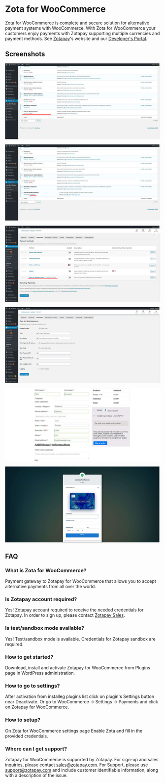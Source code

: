# Zota for WooCommerce

Zota for WooCommerce is complete and secure solution for alternative payment systems with WooCommerce. With Zota for WooCommerce your customers enjoy payments with Zotapay supporting multiple currencies and payment methods. See [Zotapay](https://zotapay.com)'s website and our [Developer's Portal](https://developers.zotapay.com/).

## Screenshots

![Plugins Page](docs/images/zota-woocommerce-screenshot-1.jpg?raw=true "Plugins Page")

![Plugins Page Settings Button](docs/images/zota-woocommerce-screenshot-2.jpg?raw=true "Plugins Page Settings Button")

![WooCommerce Settings Payments](docs/images/zota-woocommerce-screenshot-3.jpg?raw=true "WooCommerce Settings Payments")

![Zota for WooCommerce Settings](docs/images/zota-woocommerce-screenshot-4.jpg?raw=true "Zota for WooCommerce Settings")

![WooCommerce Checkout Page](docs/images/zota-woocommerce-screenshot-5.jpg?raw=true "WooCommerce Checkout Page")

![Zotapay Secure Payment](docs/images/zota-woocommerce-screenshot-6.jpg?raw=true "Zotapay Secure Payment")


## FAQ

### What is Zota for WooCommerce?
Payment gateway to Zotapay for WooCommerce that allows you to accept alternative payments from all over the world.

### Is Zotapay account required?
Yes! Zotapay account required to receive the needed credentials for Zotapay. In order to sign up, please contact [Zotapay Sales](https://zotapay.com/contact/).

### Is test/sandbox mode available?
Yes! Test/sandbox mode is available. Credentials for Zotapay sandbox are required.

### How to get started?
Download, install and activate Zotapay for WooCommerce from Plugins page in WordPress administration.

### How to go to settings?
After activation from installeg plugins list click on plugin's Settings button near Deactivate. Or go to WooCommerce -> Settings -> Payments and click on Zotapay for WooCommerce.

### How to setup?
On Zota for WooCommerce settings page Enable Zota and fill in the provided credentials.

### Where can I get support?
Zotapay for WooCommerce is supported by Zotapay. For sign-up and sales inquiries, please contact sales@zotapay.com. For Support, please use support@zotapay.com and include customer identifiable information, along with a description of the issue.
